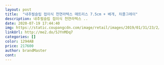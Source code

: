 ```yaml
---
layout: post 
title:  "내추럴슬립 접이식 천연라텍스 매트리스 7.5cm + 베개, 차콜그레이" 
description: 내추럴슬립 접이식 천연라텍스 ..
date: 2020-07-19 17:44:40 
img: https://static.coupangcdn.com/image/retail/images/2019/01/31/23/2/3dde8009-6d75-4ecb-a02a-9c1424dc1ca9.jpg 
linkUrl: http://me2.do/5JYnMDq7 
categories: [] 
color: 1294AB 
price: 217600 
author: brandMaster 
cont:  
---
```

 